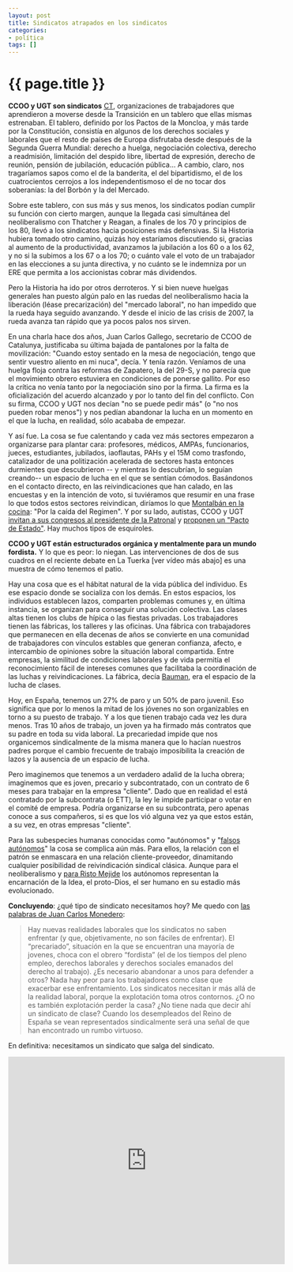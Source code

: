 ```yaml
---
layout: post
title: Sindicatos atrapados en los sindicatos
categories:
- política
tags: []
---
```


{{ page.title }}
================

**CCOO y UGT son sindicatos** [CT](http://www.kubidetik.com/ct-cultura-transicion/), organizaciones de trabajadores que aprendieron a moverse desde la Transición en un tablero que ellas mismas estrenaban. El tablero, definido por los Pactos de la Moncloa, y más tarde por la Constitución, consistía en algunos de los derechos sociales y laborales que el resto de países de Europa disfrutaba desde después de la Segunda Guerra Mundial: derecho a huelga, negociación colectiva, derecho a readmisión, limitación del despido libre, libertad de expresión, derecho de reunión, pensión de jubilación, educación pública... A cambio, claro, nos tragaríamos sapos como el de la banderita, el del bipartidismo, el de los cuatrocientos cerrojos a los independentismoso el de no tocar dos soberanías: la del Borbón y la del Mercado.

Sobre este tablero, con sus más y sus menos, los sindicatos podían cumplir su función con cierto margen, aunque la llegada casi simultánea del neoliberalismo con Thatcher y Reagan, a finales de los 70 y principios de los 80, llevó a los sindicatos hacia posiciones más defensivas. Si la Historia hubiera tomado otro camino, quizás hoy estaríamos discutiendo si, gracias al aumento de la productividad, avanzamos la jubilación a los 60 o a los 62, y no si la subimos a los 67 o a los 70; o cuánto vale el voto de un trabajador en las elecciones a su junta directiva, y no cuánto se le indemniza por un ERE que permita a los accionistas cobrar más dividendos.

Pero la Historia ha ido por otros derroteros. Y si bien nueve huelgas generales han puesto algún palo en las ruedas del neoliberalismo hacia la liberación (léase precarización) del "mercado laboral", no han impedido que la rueda haya seguido avanzando. Y desde el inicio de las crisis de 2007, la rueda avanza tan rápido que ya pocos palos nos sirven.

En una charla hace dos años, Juan Carlos Gallego, secretario de CCOO de Catalunya, justificaba su última bajada de pantalones por la falta de movilización: "Cuando estoy sentado en la mesa de negociación, tengo que sentir vuestro aliento en mi nuca", decía. Y tenía razón. Veníamos de una huelga floja contra las reformas de Zapatero, la del 29-S, y no parecía que el movimiento obrero estuviera en condiciones de ponerse gallito. Por eso la crítica no venía tanto por la negociación sino por la firma. La firma es la oficialización del acuerdo alcanzado y por lo tanto del fin del conflicto. Con su firma, CCOO y UGT nos decían "no se puede pedir más" (o "no nos pueden robar menos") y nos pedían abandonar la lucha en un momento en el que la lucha, en realidad, sólo acababa de empezar.

Y así fue. La cosa se fue calentando y cada vez más sectores empezaron a organizarse para plantar cara: profesores, médicos, AMPAs, funcionarios, jueces, estudiantes, jubilados, iaoflautas, PAHs y el 15M como trasfondo, catalizador de una politización acelerada de sectores hasta entonces durmientes que descubrieron -- y mientras lo descubrían, lo seguían creando-- un espacio de lucha en el que se sentían cómodos. Basándonos en el contacto directo, en las reivindicaciones que han calado, en las encuestas y en la intención de voto, si tuviéramos que resumir en una frase lo que todos estos sectores reivindican, diríamos lo que [Montalbán en la cocina](http://www.clubcultura.com/clubliteratura/clubescritores/vazquez_montalban/gourmet01.htm): "Por la caída del Regimen". Y por su lado, autistas, CCOO y UGT [invitan a sus congresos al presidente de la Patronal](http://www.youtube.com/watch?v=OE7I0f9wiho&feature=youtu.be) y [proponen un "Pacto de Estado"](http://www.publico.es/dinero/454843/ugt-y-ccoo-llevaran-a-la-moncloa-una-propuesta-de-pacto-nacional). Hay muchos tipos de esquiroles.

**CCOO y UGT están estructurados orgánica y mentalmente para un mundo fordista.** Y lo que es peor: lo niegan. Las intervenciones de dos de sus cuadros en el reciente debate en La Tuerka [ver vídeo más abajo] es una muestra de cómo tenemos el patio.

Hay una cosa que es el hábitat natural de la vida pública del individuo. Es ese espacio donde se socializa con los demás. En estos espacios, los individuos establecen lazos, comparten problemas comunes y, en última instancia, se organizan para conseguir una solución colectiva. Las clases altas tienen los clubs de hípica o las fiestas privadas. Los trabajadores tienen las fábricas, los talleres y las oficinas. Una fábrica con trabajadores que permanecen en ella decenas de años se convierte en una comunidad de trabajadores con vínculos estables que generan confianza, afecto, e intercambio de opiniones sobre la situación laboral compartida. Entre empresas, la similitud de condiciones laborales y de vida permitía el reconocimiento fácil de intereses comunes que facilitaba la coordinación de las luchas y reivindicaciones. La fábrica, decía [Bauman](http://es.wikipedia.org/wiki/Zygmunt_Bauman), era el espacio de la lucha de clases.

Hoy, en España, tenemos un 27% de paro y un 50% de paro juvenil. Eso significa que por lo menos la mitad de los jóvenes no son organizables en torno a su puesto de trabajo. Y a los que tienen trabajo cada vez les dura menos. Tras 10 años de trabajo, un joven ya ha firmado más contratos que su padre en toda su vida laboral. La precariedad impide que nos organicemos sindicalmente de la misma manera que lo hacían nuestros padres porque el cambio frecuente de trabajo imposibilita la creación de lazos y la ausencia de un espacio de lucha.

Pero imaginemos que tenemos a un verdadero adalid de la lucha obrera; imaginemos que es joven, precario y subcontratado, con un contrato de 6 meses para trabajar en la empresa "cliente". Dado que en realidad el está contratado por la subcontrata (o ETT), la ley le impide participar o votar en el comité de empresa. Podría organizarse en su subcontrata, pero apenas conoce a sus compañeros, si es que los vió alguna vez ya que estos están, a su vez, en otras empresas "cliente".

Para las subespecies humanas conocidas como "autónomos" y "[falsos autónomos](http://www.youtube.com/watch?v=ArpZE8wqioc)" la cosa se complica aún más. Para ellos, la relación con el patrón se enmascara en una relación cliente-proveedor, dinamitando cualquier posibilidad de reivindicación sindical clásica. Aunque para el neoliberalismo y [para Risto Mejide](http://maldekstrakolono.net/2013/05/23/respuesta-al-vendedor-de-cancamusa-risto-mejide/) los autónomos representan la encarnación de la Idea, el proto-Dios, el ser humano en su estadio más evolucionado.

**Concluyendo**: ¿qué tipo de sindicato necesitamos hoy? Me quedo con [las palabras de Juan Carlos Monedero](http://www.comiendotierra.es/2013/05/26/hacia-donde-van-los-sindicatos-debate-en-la-tuerka/):

> Hay nuevas realidades laborales que los sindicatos no saben enfrentar (y que, objetivamente, no son fáciles de enfrentar). El “precariado”, situación en la que se encuentran una mayoría de jovenes, choca con el obrero “fordista” (el de los tiempos del pleno empleo, derechos laborales y derechos sociales emanados del derecho al trabajo). ¿Es necesario abandonar a unos para defender a otros? Nada hay peor para los trabajadores como clase que exacerbar ese enfrentamiento. Los sindicatos necesitan ir más allá de la realidad laboral, porque la explotación toma otros contornos. ¿O no es también explotación perder la casa? ¿No tiene nada que decir ahí un sindicato de clase? Cuando los desempleados del Reino de España se vean representados sindicalmente será una señal de que han encontrado un rumbo virtuoso.

En definitiva: necesitamos un sindicato que salga del sindicato.

<iframe width="560" height="420" src="https://www.youtube.com/embed/Q07l_svOkXQ" frameborder="0" allowfullscreen></iframe>
